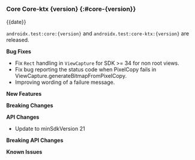 ### Core Core-ktx {version} {:#core-{version}}

{{date}}

`androidx.test:core:{version}` and `androidx.test:core-ktx:{version}` are released.

**Bug Fixes**
* Fix `Rect` handling in `ViewCapture` for SDK >= 34 for non root views.
* Fix bug reporting the status code when PixelCopy fails in ViewCapture.generateBitmapFromPixelCopy.
* Improving wording of a failure message.

**New Features**

**Breaking Changes**

**API Changes**

* Update to minSdkVersion 21

**Breaking API Changes**

**Known Issues**
